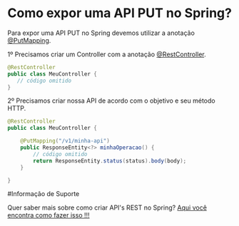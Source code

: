 # Como expor uma API PUT no Spring?

Para expor uma API PUT no Spring devemos utilizar a anotação [@PutMapping](https://docs.spring.io/spring-framework/docs/current/javadoc-api/org/springframework/web/bind/annotation/PutMapping.html).

1º Precisamos criar um Controller com a anotação [@RestController](https://docs.spring.io/spring/docs/current/javadoc-api/org/springframework/web/bind/annotation/RestController.html).

```java
@RestController
public class MeuController {
   // código omitido
}
```

2º Precisamos criar nossa API de acordo com o objetivo e seu método HTTP.

```java
@RestController
public class MeuController {

    @PutMapping("/v1/minha-api")
    public ResponseEntity<?> minhaOperacao() {
        // código omitido
        return ResponseEntity.status(status).body(body);
    }

}
```

#Informação de Suporte

Quer saber mais sobre como criar API's REST no Spring? [Aqui você encontra como fazer isso !!!](https://spring.io/guides/gs/rest-service/)